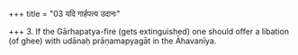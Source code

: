 +++
title = "03 यदि गार्हपत्य उदानः"

+++
3. If the Gārhapatya-fire (gets extinguished) one should offer a libation (of ghee) with udānaḥ prāṇamapyagāt in the Āhavanīya.  
